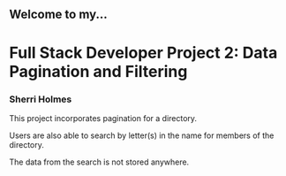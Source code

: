 
<h2>Welcome to my...</h2>

<h1>Full Stack Developer Project 2: Data Pagination and Filtering</h1>

<h3>Sherri Holmes</h3>

<p>This project incorporates pagination for a directory. </p>

<p>Users are also able to search by letter(s) in the name for members of the directory. </p>

<p>The data from the search is not stored anywhere.</p>
